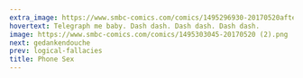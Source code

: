 ```yaml
---
extra_image: https://www.smbc-comics.com/comics/1495296930-20170520after (1).png
hovertext: Telegraph me baby. Dash dash. Dash dash. Dash dash.
image: https://www.smbc-comics.com/comics/1495303045-20170520 (2).png
next: gedankendouche
prev: logical-fallacies
title: Phone Sex
---
```

